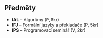 ## Předměty

- **IAL** – Algoritmy (P, 5kr)
- **IFJ** – Formální jazyky a překladače (P, 5kr)
- **IPS** – Programovací seminář (V, 2kr)
